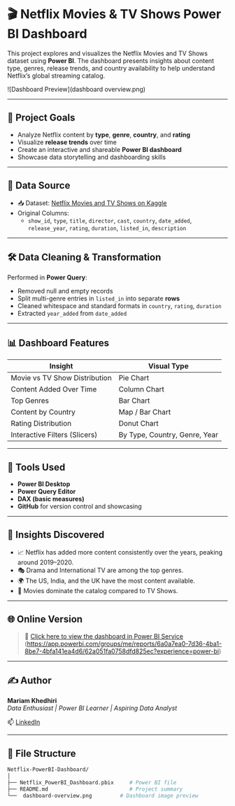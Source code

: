 # 🎬 Netflix Movies & TV Shows Power BI Dashboard

This project explores and visualizes the Netflix Movies and TV Shows dataset using **Power BI**. The dashboard presents insights about content type, genres, release trends, and country availability to help understand Netflix’s global streaming catalog.

![Dashboard Preview](dashboard overview.png)

---

## 📌 Project Goals

- Analyze Netflix content by **type**, **genre**, **country**, and **rating**
- Visualize **release trends** over time
- Create an interactive and shareable **Power BI dashboard**
- Showcase data storytelling and dashboarding skills

---

## 🧹 Data Source

- 📥 Dataset: [Netflix Movies and TV Shows on Kaggle](https://www.kaggle.com/datasets/shivamb/netflix-shows)
- Original Columns:
  - `show_id`, `type`, `title`, `director`, `cast`, `country`, `date_added`, `release_year`, `rating`, `duration`, `listed_in`, `description`

---

## 🛠️ Data Cleaning & Transformation

Performed in **Power Query**:
- Removed null and empty records
- Split multi-genre entries in `listed_in` into separate **rows**
- Cleaned whitespace and standard formats in `country`, `rating`, `duration`
- Extracted `year_added` from `date_added`

---

## 📊 Dashboard Features

| Insight | Visual Type |
|--------|--------------|
| Movie vs TV Show Distribution | Pie Chart |
| Content Added Over Time | Column Chart |
| Top Genres | Bar Chart |
| Content by Country | Map / Bar Chart |
| Rating Distribution | Donut Chart |
| Interactive Filters (Slicers) | By Type, Country, Genre, Year |

---

## 📌 Tools Used

- **Power BI Desktop**
- **Power Query Editor**
- **DAX (basic measures)**
- **GitHub** for version control and showcasing

---

## 🧠 Insights Discovered

- 📈 Netflix has added more content consistently over the years, peaking around 2019–2020.
- 🎭 Drama and International TV are among the top genres.
- 🌍 The US, India, and the UK have the most content available.
- 🎥 Movies dominate the catalog compared to TV Shows.

---

## 🌐 Online Version

> 🔗 [Click here to view the dashboard in Power BI Service](#)  
(https://app.powerbi.com/groups/me/reports/6a0a7ea0-7d36-4ba1-8be7-4bfa141ea4d6/62a051fa0758dfd825ec?experience=power-bi)

---

## ✍️ Author

**Mariam Khedhiri**  
_Data Enthusiast | Power BI Learner | Aspiring Data Analyst_

📫 [LinkedIn](#) 

---

## 📁 File Structure

```bash
Netflix-PowerBI-Dashboard/
│
├── Netflix_PowerBI_Dashboard.pbix     # Power BI file
├── README.md                          # Project summary
└──  dashboard-overview.png         # Dashboard image preview
